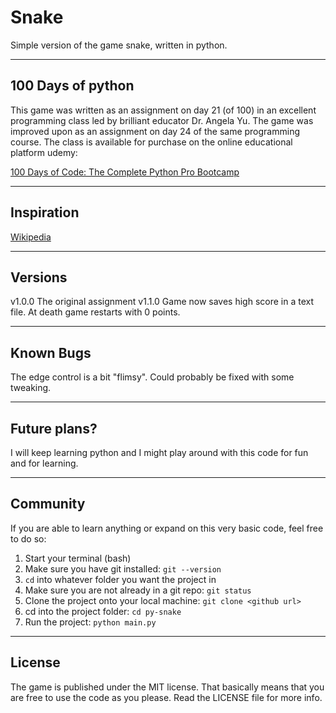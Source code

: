 # Snake
Simple version of the game snake, written in python. 

---

## 100 Days of python
This game was written as an assignment on day 21 (of 100) in an excellent programming class led by brilliant educator Dr. Angela Yu.
The game was improved upon as an assignment on day 24 of the same programming course.
The class is available for purchase on the online educational platform udemy:

[100 Days of Code: The Complete Python Pro Bootcamp](https://www.udemy.com/course/100-days-of-code/)

---

## Inspiration
[Wikipedia](https://en.wikipedia.org/wiki/Snake_(video_game_genre))

---

## Versions
v1.0.0 The original assignment
v1.1.0 Game now saves high score in a text file. At death game restarts with 0 points.

---

## Known Bugs
The edge control is a bit "flimsy". Could probably be fixed with some tweaking.

---

## Future plans?
I will keep learning python and I might play around with this code for fun and for learning.

---

## Community
If you are able to learn anything or expand on this very basic code, feel free to do so:

1. Start your terminal (bash)
2. Make sure you have git installed: `git --version`
3. `cd` into whatever folder you want the project in
4. Make sure you are not already in a git repo: `git status`
5. Clone the project onto your local machine: `git clone <github url>`
6. cd into the project folder: `cd py-snake`
7. Run the project: `python main.py`

---

## License
The game is published under the MIT license. That basically means that you are free to use the code as you please. Read the LICENSE file for more info.